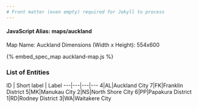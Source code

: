 ```yaml
---
# Front matter (even empty) required for Jekyll to process
---
```


#### JavaScript Alias: maps/auckland

Map Name: Auckland
Dimensions (Width x Height): 554x600



{% embed_spec_map auckland-map.js %}

### List of Entities

ID | Short label | Label
---|---|---|---
4|AL|Auckland City
7|FK|Franklin District
5|MK|Manukau City
2|NS|North Shore City
6|PP|Papakura District
1|RD|Rodney District
3|WA|Waitakere City

